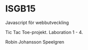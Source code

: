 # ISGB15
Javascript för webbutveckling

Tic Tac Toe-projekt.
Laboration 1 - 4.

Robin Johansson Speelgren
